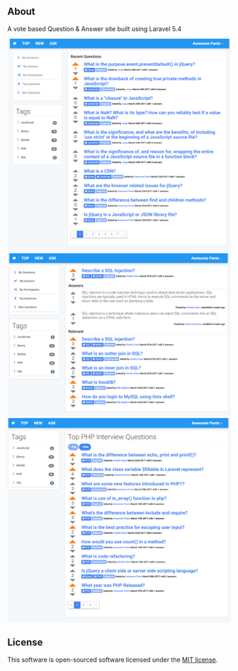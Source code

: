 ## About
A vote based Question & Answer site built using Laravel 5.4

![Alt text](/Screenshots/ScreenShot1.png?raw=true "Screanshot")
![Alt text](/Screenshots/ScreenShot2.png?raw=true "Screanshot")
![Alt text](/Screenshots/ScreenShot3.png?raw=true "Screanshot")

## License

This software is open-sourced software licensed under the [MIT license](http://opensource.org/licenses/MIT).
